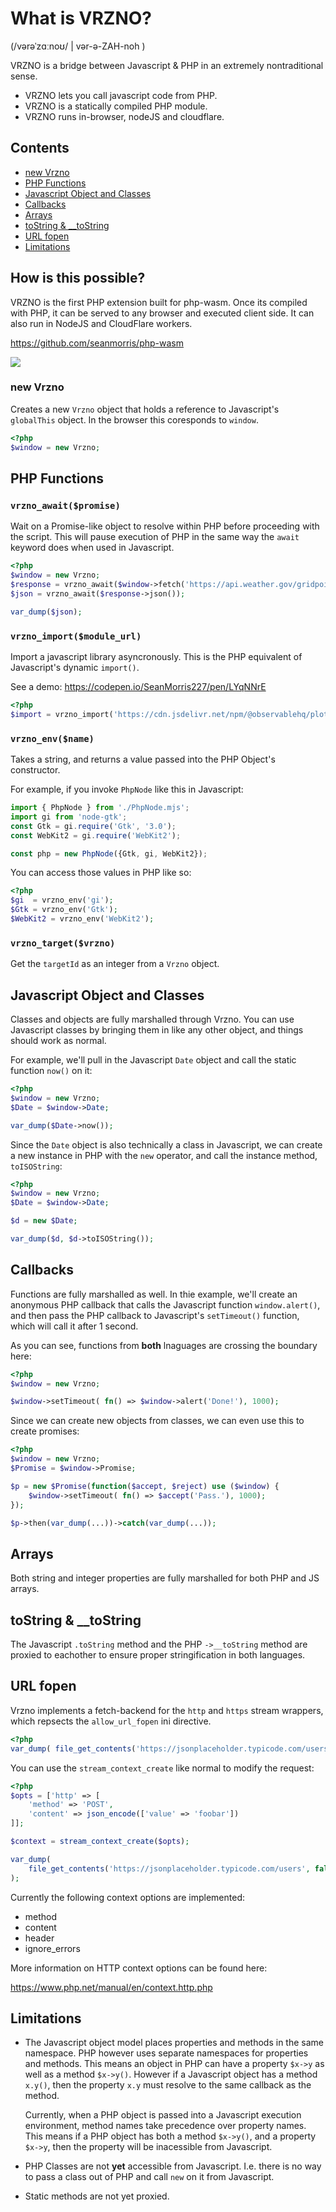 # What is VRZNO?
(/vərəˈzɑːnoʊ/ | vər-ə-ZAH-noh )

VRZNO is a bridge between Javascript & PHP in an extremely nontraditional sense.

* VRZNO lets you call javascript code from PHP.
* VRZNO is a statically compiled PHP module.
* VRZNO runs in-browser, nodeJS and cloudflare.

## Contents

* [new Vrzno](#new-vrzno)
* [PHP Functions](#php-functions)
* [Javascript Object and Classes](#javascript-object-and-classes)
* [Callbacks](#callbacks)
* [Arrays](#arrays)
* [toString & __toString](#tostring--__tostring)
* [URL fopen](#url-fopen)
* [Limitations](#limitations)

## How is this possible?
VRZNO is the first PHP extension built for php-wasm. Once its compiled with PHP, it can be served to any browser and executed client side. It can also run in NodeJS and CloudFlare workers.

https://github.com/seanmorris/php-wasm

![](https://github.com/seanmorris/vrzno/blob/master/banner.jpg?raw=true)

### new Vrzno
Creates a new `Vrzno` object that holds a reference to Javascript's `globalThis` object. In the browser this coresponds to `window`.

```php
<?php
$window = new Vrzno;
```
## PHP Functions

### `vrzno_await($promise)`
Wait on a Promise-like object to resolve within PHP before proceeding with the script. This will pause execution of PHP in the same way the `await` keyword does when used in Javascript.

```php
<?php
$window = new Vrzno;
$response = vrzno_await($window->fetch('https://api.weather.gov/gridpoints/TOP/40,74/forecast'));
$json = vrzno_await($response->json());

var_dump($json);
```

### `vrzno_import($module_url)`
Import a javascript library asyncronously. This is the PHP equivalent of Javascript's dynamic `import()`.

See a demo: https://codepen.io/SeanMorris227/pen/LYqNNrE

```php
<?php
$import = vrzno_import('https://cdn.jsdelivr.net/npm/@observablehq/plot@0.6/+esm');
```

### `vrzno_env($name)`
Takes a string, and returns a value passed into the PHP Object's constructor.

For example, if you invoke `PhpNode` like this in Javascript:

```javascript
import { PhpNode } from './PhpNode.mjs';
import gi from 'node-gtk';
const Gtk = gi.require('Gtk', '3.0');
const WebKit2 = gi.require('WebKit2');

const php = new PhpNode({Gtk, gi, WebKit2});
```

You can access those values in PHP like so:

```php
<?php
$gi  = vrzno_env('gi');
$Gtk = vrzno_env('Gtk');
$WebKit2 = vrzno_env('WebKit2');
```

### `vrzno_target($vrzno)`
Get the `targetId` as an integer from a `Vrzno` object.

## Javascript Object and Classes

Classes and objects are fully marshalled through Vrzno. You can use Javascript classes by bringing them in like any other object, and things should work as normal.

For example, we'll pull in the Javascript `Date` object and call the static function `now()` on it:

```php
<?php
$window = new Vrzno;
$Date = $window->Date;

var_dump($Date->now());
```

Since the `Date` object is also technically a class in Javascript, we can create a new instance in PHP with the `new` operator, and call the instance method, `toISOString`:

```php
<?php
$window = new Vrzno;
$Date = $window->Date;

$d = new $Date;

var_dump($d, $d->toISOString());
```

## Callbacks

Functions are fully marshalled as well. In thie example, we'll create an anonymous PHP callback that calls the Javascript function `window.alert()`, and then pass the PHP callback to Javascript's `setTimeout()` function, which will call it after 1 second.

As you can see, functions from **both** lnaguages are crossing the boundary here:


```php
<?php
$window = new Vrzno;

$window->setTimeout( fn() => $window->alert('Done!'), 1000);
```

Since we can create new objects from classes, we can even use this to create promises:

```php
<?php
$window = new Vrzno;
$Promise = $window->Promise;

$p = new $Promise(function($accept, $reject) use ($window) {
    $window->setTimeout( fn() => $accept('Pass.'), 1000);
});

$p->then(var_dump(...))->catch(var_dump(...));
```

## Arrays

Both string and integer properties are fully marshalled for both PHP and JS arrays.

## toString & __toString

The Javascript `.toString` method and the PHP `->__toString` method are proxied to eachother to ensure proper stringification in both languages.

## URL fopen

Vrzno implements a fetch-backend for the `http` and `https` stream wrappers, which repsects the `allow_url_fopen` ini directive.

```php
<?php
var_dump( file_get_contents('https://jsonplaceholder.typicode.com/users') );
```

You can use the `stream_context_create` like normal to modify the request:

```php
<?php
$opts = ['http' => [
    'method' => 'POST',
    'content' => json_encode(['value' => 'foobar'])
]];

$context = stream_context_create($opts);

var_dump(
    file_get_contents('https://jsonplaceholder.typicode.com/users', false, $context)
);
```

Currently the following context options are implemented:

* method
* content
* header
* ignore_errors

More information on HTTP context options can be found here:

https://www.php.net/manual/en/context.http.php

## Limitations

* The Javascript object model places properties and methods in the same namespace. PHP however uses separate namespaces for properties and methods. This means an object in PHP can have a property `$x->y` as well as a method `$x->y()`. However if a Javascript object has a method `x.y()`, then the property `x.y` must resolve to the same callback as the method.

  Currently, when a PHP object is passed into a Javascript execution environment, method names take precedence over property names. This means if a PHP object has both a method `$x->y()`, and a property `$x->y`, then the property will be inacessible from Javascript.

* PHP Classes are not **yet** accessible from Javascript. I.e. there is no way to pass a class out of PHP and call `new` on it from Javascript.

* Static methods are not yet proxied.
